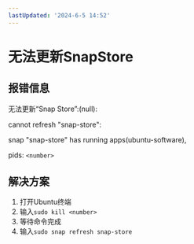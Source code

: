 ```yaml
---
lastUpdated: '2024-6-5 14:52'
---
```


# 无法更新SnapStore

## 报错信息

无法更新“Snap Store”:(null):

cannot refresh "snap-store":

snap "snap-store" has running apps(ubuntu-software),

pids: ```<number>```

## 解决方案

1. 打开Ubuntu终端
2. 输入```sudo kill <number>```
3. 等待命令完成
4. 输入```sudo snap refresh snap-store```
